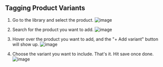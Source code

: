 ## Tagging Product Variants

1. Go to the library and select the product.
   ![image](https://github.com/user-attachments/assets/ab5f99c3-c878-48eb-90a8-3f556420eccd)

2. Search for the product you want to add.
   ![image](https://github.com/user-attachments/assets/cafd9ad6-2af0-4662-b606-37f375f0040c)

3. Hover over the product you want to add, and the "+ Add variant" button will show up.
   ![image](https://github.com/user-attachments/assets/bec6cfb8-72de-484c-8b01-c8ee2946b5b4)

4. Choose the variant you want to include. That's it. Hit save once done.
   ![image](https://github.com/user-attachments/assets/63ae5912-e9f1-458e-8d79-00c776be6c95)
